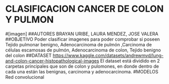 # CLASIFICACION CANCER DE COLON Y PULMON
#[imagen]
##AUTORES
BRAYAN URIBE, LAURA MENDEZ, JOSE VALERA
##OBJETIVO
Poder clasificar imagenes para poder comprobar si poseen Tejido pulmonar benigno, Adenocarcinoma de pulmón ,Carcinoma de células escamosas de pulmón, Adenocarcinoma de colon, Tejido benigno del colon
##DATASET
https://www.kaggle.com/datasets/andrewmvd/lung-and-colon-cancer-histopathological-images El dataset está dividido en 2 carpetas principales que son de colon y pulomones, en donde dentro de cada una están las benignas, carcinoma y adenocarcinoma.
#MODELOS
Red convolucional
